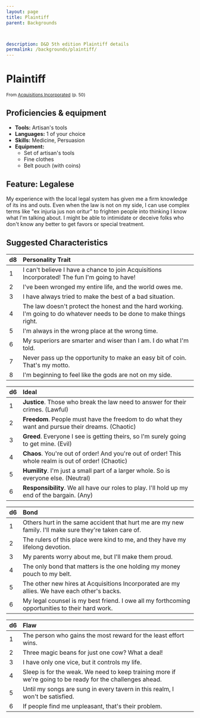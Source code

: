 ```yaml
---
layout: page
title: Plaintiff
parent: Backgrounds



description: D&D 5th edition Plaintiff details
permalink: /backgrounds/plaintiff/
---
```

# Plaintiff

<small>From <a target="_blank" href="https://dnd.wizards.com/products/tabletop-games/rpg-products/acqinc">Acquisitions Incorporated</a> (p. 50)</small>

## Proficiencies & equipment

- **Tools:** Artisan's tools
- **Languages:** 1 of your choice
- **Skills:** Medicine, Persuasion
- **Equipment:** 
  - Set of artisan's tools
  - Fine clothes
  - Belt pouch (with coins)

## Feature: Legalese


My experience with the local legal system has given me a firm knowledge of its ins and outs. Even when the law is not on my side, I can use complex terms like "ex injuria jus non oritur" to frighten people into thinking I know what I'm talking about. I might be able to intimidate or deceive folks who don't know any better to get favors or special treatment.

## Suggested Characteristics


| d8 | Personality Trait |
|:----------------------------|:------------------|
| 1 | I can't believe I have a chance to join Acquisitions Incorporated! The fun I'm going to have! |
| 2 | I've been wronged my entire life, and the world owes me. |
| 3 | I have always tried to make the best of a bad situation. |
| 4 | The law doesn't protect the honest and the hard working. I'm going to do whatever needs to be done to make things right. |
| 5 | I'm always in the wrong place at the wrong time. |
| 6 | My superiors are smarter and wiser than I am. I do what I'm told. |
| 7 | Never pass up the opportunity to make an easy bit of coin. That's my motto. |
| 8 | I'm beginning to feel like the gods are not on my side. |

| d6 | Ideal |
|:----------------------------|:------|
| 1 | **Justice**. Those who break the law need to answer for their crimes. (Lawful) |
| 2 | **Freedom**. People must have the freedom to do what they want and pursue their dreams. (Chaotic) |
| 3 | **Greed**. Everyone I see is getting theirs, so I'm surely going to get mine. (Evil) |
| 4 | **Chaos**. You're out of order! And you're out of order! This whole realm is out of order! (Chaotic) |
| 5 | **Humility**. I'm just a small part of a larger whole. So is everyone else. (Neutral) |
| 6 | **Responsibility**. We all have our roles to play. I'll hold up my end of the bargain. (Any) |

| d6 | Bond |
|:----------------------------|:------------------|
| 1 | Others hurt in the same accident that hurt me are my new family. I'll make sure they're taken care of. |
| 2 | The rulers of this place were kind to me, and they have my lifelong devotion. |
| 3 | My parents worry about me, but I'll make them proud. |
| 4 | The only bond that matters is the one holding my money pouch to my belt. |
| 5 | The other new hires at Acquisitions Incorporated are my allies. We have each other's backs. |
| 6 | My legal counsel is my best friend. I owe all my forthcoming opportunities to their hard work. |

| d6 | Flaw |
|:----------------------------|:------------------|
| 1 | The person who gains the most reward for the least effort wins. |
| 2 | Three magic beans for just one cow? What a deal! |
| 3 | I have only one vice, but it controls my life. |
| 4 | Sleep is for the weak. We need to keep training more if we're going to be ready for the challenges ahead. |
| 5 | Until my songs are sung in every tavern in this realm, I won't be satisfied. |
| 6 | If people find me unpleasant, that's their problem. |